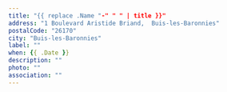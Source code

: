```yaml
---
title: "{{ replace .Name "-" " " | title }}"
address: "1 Boulevard Aristide Briand,  Buis-les-Baronnies"
postalCode: "26170"
city: "Buis-les-Baronnies"
label: ""
when: {{ .Date }}
description: ""
photo: ""
association: ""
---
```

